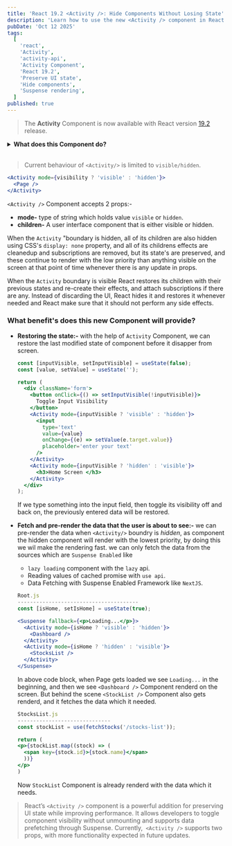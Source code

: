 ```yaml
---
title: 'React 19.2 <Activity />: Hide Components Without Losing State'
description: 'Learn how to use the new <Activity /> component in React 19.2 to hide components without unmounting, preserve UI state, and pre-render hidden content using Suspense.'
pubDate: 'Oct 12 2025'
tags:
  [
    'react',
    'Activity',
    'activity-api',
    'Activity Component',
    'React 19.2',
    'Preserve UI state',
    'Hide components',
    'Suspense rendering',
  ]
published: true
---
```


> The <strong>Activity</strong> Component is now available with React version <a href="https://react.dev/reference/react/Activity" target="_blank" rel="noopener noreferrer">19.2</a> release.

<details>
  <summary><strong>What does this Component do?</strong></summary>
  This Component will allow components to be
  <ul>
    <li>Visually hidden</li>
    <li>Preserve UI state with reduced performance cost compared to unmounting</li>
  </ul>
</details>

<br />

> Current behaviour of `<Activity/>` is limited to `visible/hidden`.

```jsx
<Activity mode={visibility ? 'visible' : 'hidden'}>
  <Page />
</Activity>
```

`<Activity />` Component accepts 2 props:-

- **mode-** type of string which holds value `visible` or `hidden`.
- **children-** A user interface component that is either visible or hidden.

When the `Activity` "boundary is hidden, all of its children are also hidden using CSS's `display: none` property, and all of its childrens effects are cleanedup and subscriptions are removed, but its state's are preserved, and these continue to render with the low priority than anything visible on the screen at that point of time whenever there is any update in props.

When the `Activity` boundary is visible React restores its children with their previous states and re-create their effects, and attach subscriptions if there are any. Instead of discarding the UI, React hides it and restores it whenever needed and React make sure that it should not perform any side effects.

### What benefit's does this new Component will provide?

- **Restoring the state:-** with the help of `Activity` Component, we can restore the last modified state of component before it disapper from screen.

  ```jsx
  const [inputVisible, setInputVisible] = useState(false);
  const [value, setValue] = useState('');

  return (
    <div className='form'>
      <button onClick={() => setInputVisible(!inputVisible)}>
        Toggle Input Visibility
      </button>
      <Activity mode={inputVisible ? 'visible' : 'hidden'}>
        <input
          type='text'
          value={value}
          onChange={(e) => setValue(e.target.value)}
          placeholder='enter your text'
        />
      </Activity>
      <Activity mode={inputVisible ? 'hidden' : 'visible'}>
        <h3>Home Screen </h3>
      </Activity>
    </div>
  );
  ```

  If we type something into the input field, then toggle its visibility off and back on, the previously entered data will be restored.

- **Fetch and pre-render the data that the user is about to see:-** we can pre-render the data when `<Activity/>` boundry is _hidden_, as component the hidden component will render with the lowest priority, by doing this we wil make the rendering fast. we can only fetch the data from the sources which are `Suspense Enabled` like

  - `lazy loading` component with the `lazy` api.
  - Reading values of cached promise with `use api`.
  - Data Fetching with Suspense Enabled Framework like `NextJS`.

  ```jsx
  Root.js
  ---------------------------------------
  const [isHome, setIsHome] = useState(true);

  <Suspense fallback={<p>Loading...</p>}>
    <Activity mode={isHome ? 'visible' : 'hidden'}>
      <Dashboard />
    </Activity>
    <Activity mode={isHome ? 'hidden' : 'visible'}>
      <StocksList />
    </Activity>
  </Suspense>
  ```

  In above code block, when Page gets loaded we see `Loading...` in the beginning, and then we see `<Dashboard />` Component renderd on the screen. But behind the scene `<StockList />` Component also gets renderd, and it fetches the data which it needed.

  ```jsx
  StocksList.js
  ------------------------------
  const stockList = use(fetchStocks('/stocks-list'));

  return (
  <p>{stockList.map((stock) => (
    <span key={stock.id}>{stock.name}</span>
    ))}
  </p>
  )
  ```

  Now `StockList` Component is already renderd with the data which it needs.

> React’s `<Activity />` component is a powerful addition for preserving UI state while improving performance. It allows developers to toggle component visibility without unmounting and supports data prefetching through Suspense. Currently,` <Activity />` supports two props, with more functionality expected in future updates.
